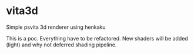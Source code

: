 # vita3d
Simple psvita 3d renderer using henkaku

This is a poc. Everything have to be refactored.
New shaders will be added (light) and why not deferred shading pipeline.

